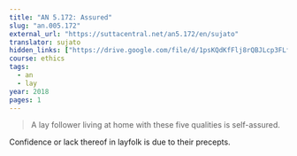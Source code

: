 ```yaml
---
title: "AN 5.172: Assured"
slug: "an.005.172"
external_url: "https://suttacentral.net/an5.172/en/sujato"
translator: sujato
hidden_links: ["https://drive.google.com/file/d/1psKQdKfFlj8rQBJLcp3FLfZJLO-wGZfj/view?usp=drivesdk"]
course: ethics
tags:
  - an
  - lay
year: 2018
pages: 1
---
```


> A lay follower living at home with these five qualities is self-assured.

Confidence or lack thereof in layfolk is due to their precepts.

